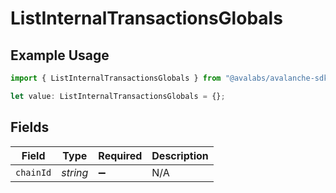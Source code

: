 # ListInternalTransactionsGlobals

## Example Usage

```typescript
import { ListInternalTransactionsGlobals } from "@avalabs/avalanche-sdk/models/operations";

let value: ListInternalTransactionsGlobals = {};
```

## Fields

| Field              | Type               | Required           | Description        |
| ------------------ | ------------------ | ------------------ | ------------------ |
| `chainId`          | *string*           | :heavy_minus_sign: | N/A                |